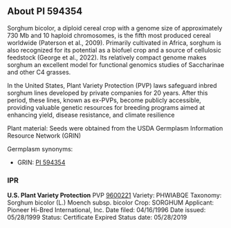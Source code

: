 About PI 594354
---------------------
Sorghum bicolor, a diploid cereal crop with a genome size of approximately 730 Mb and 10 haploid chromosomes, is the fifth most produced cereal worldwide (Paterson et al., 2009). Primarily cultivated in Africa, sorghum is also recognized for its potential as a biofuel crop and a source of cellulosic feedstock (George et al., 2022). Its relatively compact genome makes sorghum an excellent model for functional genomics studies of Saccharinae and other C4 grasses.

In the United States, Plant Variety Protection (PVP) laws safeguard inbred sorghum lines developed by private companies for 20 years. After this period, these lines, known as ex-PVPs, become publicly accessible, providing valuable genetic resources for breeding programs aimed at enhancing yield, disease resistance, and climate resilience

Plant material: Seeds were obtained from the USDA Germplasm Information Resource Network (GRIN)

Germplasm synonyms:
* GRIN: [PI 594354](https://npgsweb.ars-grin.gov/gringlobal/accessiondetail.aspx?id=1520059)

### IPR
**U.S. Plant Variety Protection**
PVP [9600221](https://apps.ams.usda.gov/CMS/AdobeImages/009600221.pdf)
Variety: PHWIABQE
Taxonomy: Sorghum bicolor (L.) Moench subsp. bicolor
Crop: SORGHUM
Applicant: Pioneer Hi-Bred International, Inc.
Date filed: 04/16/1996
Date issued: 05/28/1999
Status: Certificate Expired
Status date: 05/28/2019
